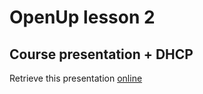 # OpenUp lesson 2

## Course presentation + DHCP

Retrieve this presentation [online](https://rawgit.com/chibenwa/openup02_01/master/presentation/index.html)
